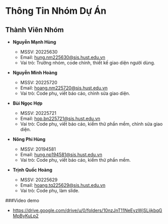 # Thông Tin Nhóm Dự Án

## Thành Viên Nhóm

- **Nguyễn Mạnh Hùng**  
  - MSSV: 20225630  
  - Email: hung.nm225630@sis.hust.edu.vn  
  - Vai trò: Trưởng nhóm, code chính, thiết kế giao diện người dùng.

- **Nguyễn Minh Hoàng**  
  - MSSV: 20225720  
  - Email: hoang.nm225720@sis.hust.edu.vn  
  - Vai trò: Code phụ, viết báo cáo, chỉnh sửa giao diện.

- **Bùi Ngọc Hợp**  
  - MSSV: 20225721  
  - Email: hop.bn225721@sis.hust.edu.vn  
  - Vai trò: Code phụ, viết báo cáo, kiểm thử phần mềm, chỉnh sửa giao diện.

- **Nông Phi Hùng**  
  - MSSV: 20194581  
  - Email: hung.np194581@sis.hust.edu.vn  
  - Vai trò: Code phụ, viết báo cáo, kiểm thử phần mềm.

- **Trịnh Quốc Hoàng**  
  - MSSV: 20225629  
  - Email: hoang.tq225629@sis.hust.edu.vn  
  - Vai trò: Code phụ, làm slide.
  
###Video demo
  - https://drive.google.com/drive/u/0/folders/10nzJnT11NeEyzWjSLijkbqGMpByKuLp2
